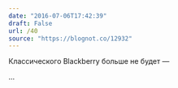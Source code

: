 ```yaml
---
date: "2016-07-06T17:42:39"
draft: False
url: /40
source: "https://blognot.co/12932"
---
```


Классического Blackberry больше не будет — 

...
